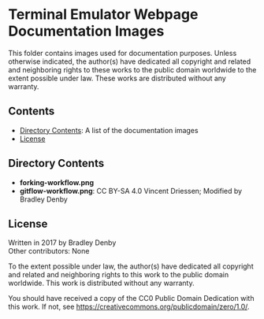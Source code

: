 # Terminal Emulator Webpage Documentation Images

This folder contains images used for documentation purposes. Unless otherwise
indicated, the author(s) have dedicated all copyright and related and
neighboring rights to these works to the public domain worldwide to the extent
possible under law. These works are distributed without any warranty.

## Contents

* [Directory Contents](#directory-contents): A list of the documentation images
* [License](#license)

## <a name="directory-contents"></a> Directory Contents

* **forking-workflow.png**
* **gitflow-workflow.png**: CC BY-SA 4.0 Vincent Driessen; Modified by Bradley
  Denby

## <a name="license"></a> License

Written in 2017 by Bradley Denby  
Other contributors: None

To the extent possible under law, the author(s) have dedicated all copyright and
related and neighboring rights to this work to the public domain worldwide. This
work is distributed without any warranty.

You should have received a copy of the CC0 Public Domain Dedication with this
work. If not, see <https://creativecommons.org/publicdomain/zero/1.0/>.
